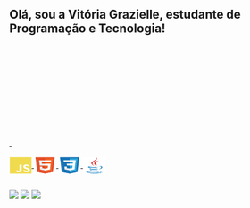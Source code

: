 ## Olá, sou a Vitória Grazielle, estudante de Programação e Tecnologia!

<div>
  <a href="https://github.com/Ivazie">
  <img height="180em" scr="https://github-readme-stats.vercel.app/api?username=Ivazie&show_icons=true&theme=dracula&include_a11_commits=true&count_private=true"/>
  <img height="180em" scr="https://github-readme-stats.vercel.app/api/top-langs/?username=Ivazie&layout=compact&langs_count=16&theme=dracula"/>
</div>

<div style="display: inline_block"><br>
  <img align="center" alt="Iva-Js" height="30" width="40" src="https://raw.githubusercontent.com/devicons/devicon/master/icons/javascript/javascript-plain.svg">
  <img align="center" alt="Iva-HTML" height="30" width="40" src="https://raw.githubusercontent.com/devicons/devicon/master/icons/html5/html5-original.svg">
  <img align="center" alt="Iva-CSS" height="30" width="40" src="https://raw.githubusercontent.com/devicons/devicon/master/icons/css3/css3-original.svg">
  <img align="center" alt="Iva-Java" height="30" width="40" src="https://raw.githubusercontent.com/devicons/devicon/master/icons/java/java-original.svg">
</div>
  
  ##
 
<div> 
  <a href="https://instagram.com/vt5ria" target="_blank"><img src="https://img.shields.io/badge/-Instagram-%23E4405F?style=for-the-badge&logo=instagram&logoColor=white" target="_blank"></a>
  <a href = "mailto:1vitoriagzl@gmail.com"><img src="https://img.shields.io/badge/-Gmail-%23333?style=for-the-badge&logo=gmail&logoColor=white" target="_blank"></a>
  <a href="[https://www.linkedin.com/in/vitória-grazielle-b8a84826b](https://www.linkedin.com/in/vit%C3%B3ria-grazielle-da-silva-b8a84826b/)" target="_blank"><img src="https://img.shields.io/badge/-LinkedIn-%230077B5?style=for-the-badge&logo=linkedin&logoColor=white" target="_blank"></a> 
  
</div>
